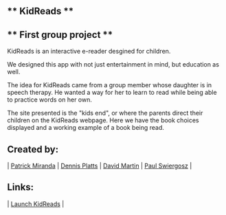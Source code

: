 ## ** KidReads ** #

## ** First group project ** #

KidReads is an interactive e-reader desgined for children.

We designed this app with not just entertainment in mind, but education as well.

The idea for KidReads came from a group member whose daughter is in speech therapy. He wanted a way for her to learn to read while being able to practice words on her own.

The site presented is the "kids end", or where the parents direct their children on the KidReads webpage. Here we have the book choices displayed and a working example of a book being read.


## **Created by:** #
| [Patrick Miranda](https://github.com/PatMiranda/) | [Dennis Platts](https://github.com/DennisDethman/) | [David Martin](https://github.com/NitramDivad/) | [Paul Swiergosz](https://github.com/swiergoszp/) |


## **Links:** #
| [Launch KidReads](https://nitramdivad.github.io/group-project1/) |
